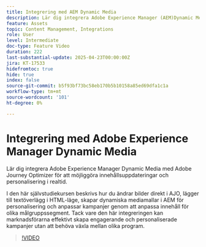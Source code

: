 ```yaml
---
title: Integrering med AEM Dynamic Media
description: Lär dig integrera Adobe Experience Manager (AEM)Dynamic Media med Adobe Journey Optimizer (AJO) för att möjliggöra innehållsuppdateringar och personalisering i realtid.
feature: Assets
topic: Content Management, Integrations
role: User
level: Intermediate
doc-type: Feature Video
duration: 222
last-substantial-update: 2025-04-23T00:00:00Z
jira: KT-17533
hidefromtoc: true
hide: true
index: false
source-git-commit: b5f93bf73bc58eb170b5b10158a85ed69dfa1c1a
workflow-type: tm+mt
source-wordcount: '101'
ht-degree: 0%

---
```



# Integrering med Adobe Experience Manager Dynamic Media

Lär dig integrera Adobe Experience Manager Dynamic Media med Adobe Journey Optimizer för att möjliggöra innehållsuppdateringar och personalisering i realtid.

I den här självstudiekursen beskrivs hur du ändrar bilder direkt i AJO, lägger till textöverlägg i HTML-läge, skapar dynamiska mediamallar i AEM för personalisering och anpassar kampanjer genom att anpassa innehåll för olika målgruppssegment. Tack vare den här integreringen kan marknadsförarna effektivt skapa engagerande och personaliserade kampanjer utan att behöva växla mellan olika program.

>[!VIDEO](https://video.tv.adobe.com/v/3457695/?learn=on&enablevpops)
